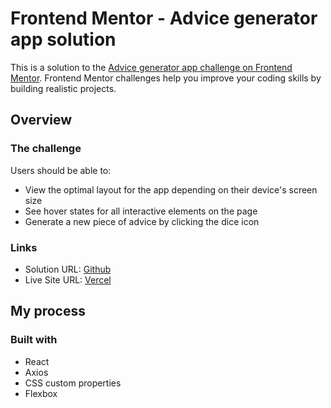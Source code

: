 # Frontend Mentor - Advice generator app solution

This is a solution to the [Advice generator app challenge on Frontend Mentor](https://www.frontendmentor.io/challenges/advice-generator-app-QdUG-13db). Frontend Mentor challenges help you improve your coding skills by building realistic projects.

## Overview

### The challenge

Users should be able to:

-   View the optimal layout for the app depending on their device's screen size
-   See hover states for all interactive elements on the page
-   Generate a new piece of advice by clicking the dice icon


### Links

-   Solution URL: [Github](https://github.com/lamc305/advice-generator-app)
-   Live Site URL: [Vercel](https://advice-generator-app-one-steel.vercel.app/)

## My process

### Built with

-   React
-   Axios
-   CSS custom properties
-   Flexbox
